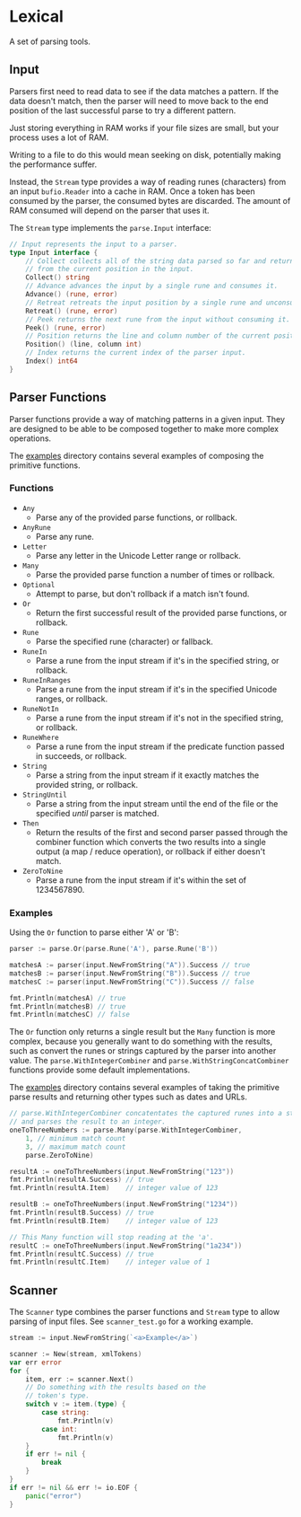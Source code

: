 # Lexical

A set of parsing tools.

## Input

Parsers first need to read data to see if the data matches a pattern. If the data doesn't match, then the parser will need to move back to the end position of the last successful parse to try a different pattern.

Just storing everything in RAM works if your file sizes are small, but your process uses a lot of RAM.

Writing to a file to do this would mean seeking on disk, potentially making the performance suffer.

Instead, the `Stream` type provides a way of reading runes (characters) from an input `bufio.Reader` into a cache in RAM. Once a token has been consumed by the parser, the consumed bytes are discarded. The amount of RAM consumed will depend on the parser that uses it.

The `Stream` type implements the `parse.Input` interface:

```go
// Input represents the input to a parser.
type Input interface {
	// Collect collects all of the string data parsed so far and returns it, then starts a new collection
	// from the current position in the input.
	Collect() string
	// Advance advances the input by a single rune and consumes it.
	Advance() (rune, error)
	// Retreat retreats the input position by a single rune and unconsumes it.
	Retreat() (rune, error)
	// Peek returns the next rune from the input without consuming it.
	Peek() (rune, error)
	// Position returns the line and column number of the current position within the stream.
	Position() (line, column int)
	// Index returns the current index of the parser input.
	Index() int64
}
```

## Parser Functions

Parser functions provide a way of matching patterns in a given input. They are designed to be able to be composed together to make more complex operations.

The [examples](./examples) directory contains several examples of composing the primitive functions.

### Functions

* `Any`
    * Parse any of the provided parse functions, or rollback.
* `AnyRune`
    * Parse any rune.
* `Letter`
    * Parse any letter in the Unicode Letter range or rollback.
* `Many`
    * Parse the provided parse function a number of times or rollback.
* `Optional`
    * Attempt to parse, but don't rollback if a match isn't found.
* `Or`
    * Return the first successful result of the provided parse functions, or rollback.
* `Rune`
    * Parse the specified rune (character) or fallback.
* `RuneIn`
    * Parse a rune from the input stream if it's in the specified string, or rollback.
* `RuneInRanges`
    * Parse a rune from the input stream if it's in the specified Unicode ranges, or rollback.
* `RuneNotIn`
    * Parse a rune from the input stream if it's not in the specified string, or rollback.
* `RuneWhere`
    * Parse a rune from the input stream if the predicate function passed in succeeds, or rollback.
* `String`
    * Parse a string from the input stream if it exactly matches the provided string, or rollback.
* `StringUntil`
    * Parse a string from the input stream until the end of the file or the specified _until_ parser is matched.
* `Then`
    * Return the results of the first and second parser passed through the combiner function which converts the two results into a single output (a map / reduce operation), or rollback if either doesn't match.
* `ZeroToNine`
    * Parse a rune from the input stream if it's within the set of 1234567890.

### Examples

Using the `Or` function to parse either 'A' or 'B':

```go
parser := parse.Or(parse.Rune('A'), parse.Rune('B'))

matchesA := parser(input.NewFromString("A")).Success // true
matchesB := parser(input.NewFromString("B")).Success // true
matchesC := parser(input.NewFromString("C")).Success // false

fmt.Println(matchesA) // true
fmt.Println(matchesB) // true
fmt.Println(matchesC) // false

```

The `Or` function only returns a single result but the `Many` function is more complex, because you generally want to do something with the results, such as convert the runes or strings captured by the parser into another value. The `parse.WithIntegerCombiner` and `parse.WithStringConcatCombiner` functions provide some default implementations.

The [examples](./examples) directory contains several examples of taking the primitive parse results and returning other types such as dates and URLs.


```go
// parse.WithIntegerCombiner concatentates the captured runes into a string,
// and parses the result to an integer.
oneToThreeNumbers := parse.Many(parse.WithIntegerCombiner,
    1, // minimum match count
    3, // maximum match count
    parse.ZeroToNine)

resultA := oneToThreeNumbers(input.NewFromString("123"))
fmt.Println(resultA.Success) // true
fmt.Println(resultA.Item)    // integer value of 123

resultB := oneToThreeNumbers(input.NewFromString("1234"))
fmt.Println(resultB.Success) // true
fmt.Println(resultB.Item)    // integer value of 123

// This Many function will stop reading at the 'a'.
resultC := oneToThreeNumbers(input.NewFromString("1a234"))
fmt.Println(resultC.Success) // true
fmt.Println(resultC.Item)    // integer value of 1
```

## Scanner

The `Scanner` type combines the parser functions and `Stream` type to allow parsing of input files. See `scanner_test.go` for a working example.

```go
stream := input.NewFromString(`<a>Example</a>`)

scanner := New(stream, xmlTokens)
var err error
for {
    item, err := scanner.Next()
    // Do something with the results based on the 
    // token's type.
    switch v := item.(type) {
        case string:
            fmt.Println(v)
        case int:
            fmt.Println(v)
    }
    if err != nil {
        break
    }
}
if err != nil && err != io.EOF {
    panic("error")
}
```